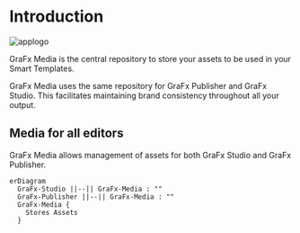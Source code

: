 # Introduction

![applogo](https://chilipublishdocs.imgix.net/logos/CHILI_LOGOS-Media-1.svg)

GraFx Media is the central repository to store your assets to be used in your Smart Templates.

GraFx Media uses the same repository for GraFx Publisher and GraFx Studio. This facilitates maintaining brand consistency throughout all your output.

## Media for all editors
GraFx Media allows management of assets for both GraFx Studio and GraFx Publisher.

``` mermaid
erDiagram
  GraFx-Studio ||--|| GraFx-Media : ""
  GraFx-Publisher ||--|| GraFx-Media : ""
  GraFx-Media {
  	Stores Assets
  }  
```
